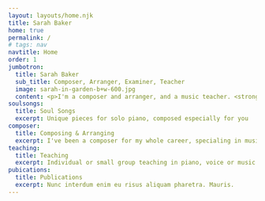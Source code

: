 ```yaml
---
layout: layouts/home.njk
title: Sarah Baker
home: true
permalink: /
# tags: nav
navtitle: Home
order: 1
jumbotron:
  title: Sarah Baker
  sub_title: Composer, Arranger, Examiner, Teacher
  image: sarah-in-garden-b+w-600.jpg
  content: <p>I'm a composer and arranger, and a music teacher. <strong>Bakertunes</strong> is a showcase of my work.</p><p>I'm also Composer in Residence for <a href="http://servicesforeducation.co.uk/index.php/Music-Services/music-services.html" target="_blank">Services for Education Music Services</a> </strong>and an examiner for</strong> <a href="https://gb.abrsm.org/en/home.html" target="_blank">ABRSM</a>.</p>
soulsongs:
  title: Soul Songs
  excerpt: Unique pieces for solo piano, composed especially for you
composer:
  title: Composing & Arranging
  excerpt: I've been a composer for my whole career, specialing in music for schools and solo piano.
teaching:
  title: Teaching
  excerpt: Individual or small group teaching in piano, voice or music theory.
pubications: 
  title: Publications
  excerpt: Nunc interdum enim eu risus aliquam pharetra. Mauris.
---
```


